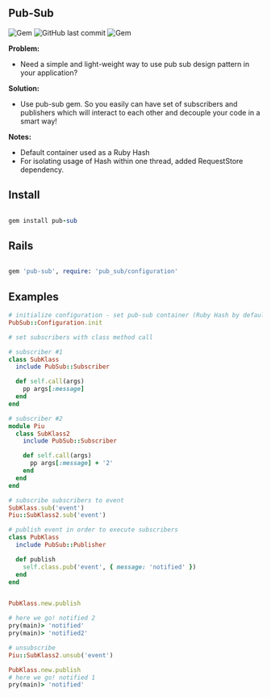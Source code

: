 ## Pub-Sub

![Gem](https://img.shields.io/gem/dt/pub-sub.svg)
![GitHub last commit](https://img.shields.io/github/last-commit/nucleom42/pub-sub.svg)
![Gem](https://img.shields.io/gem/v/pub-sub.svg)

**Problem:**

* Need a simple and light-weight way to use pub sub design pattern in your application?

**Solution:**

* Use pub-sub gem. So you easily can have set of subscribers and publishers which will interact to each other and decouple your code in a smart way!

**Notes:**

* Default container used as a Ruby Hash
* For isolating usage of Hash within one thread, added RequestStore dependency.

## Install

```ruby

gem install pub-sub

```

## Rails

```ruby

gem 'pub-sub', require: 'pub_sub/configuration'

```

## Examples

```ruby
# initialize configuration - set pub-sub container (Ruby Hash by default)
PubSub::Configuration.init

# set subscribers with class method call

# subscriber #1
class SubKlass
  include PubSub::Subscriber

  def self.call(args)
    pp args[:message]
  end
end

# subscriber #2
module Piu
  class SubKlass2
    include PubSub::Subscriber

    def self.call(args)
      pp args[:message] + '2'
    end
  end
end

# subscribe subscribers to event
SubKlass.sub('event')
Piu::SubKlass2.sub('event')

# publish event in order to execute subscribers
class PubKlass
  include PubSub::Publisher

  def publish
    self.class.pub('event', { message: 'notified' })
  end
end


PubKlass.new.publish

# here we go! notified 2
pry(main)> 'notified'
pry(main)> 'notified2'

# unsubscribe
Piu::SubKlass2.unsub('event')

PubKlass.new.publish
# here we go! notified 1
pry(main)> 'notified'
```